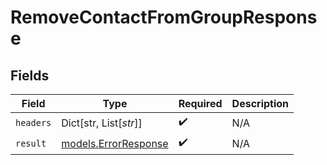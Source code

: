 # RemoveContactFromGroupResponse


## Fields

| Field                                              | Type                                               | Required                                           | Description                                        |
| -------------------------------------------------- | -------------------------------------------------- | -------------------------------------------------- | -------------------------------------------------- |
| `headers`                                          | Dict[str, List[*str*]]                             | :heavy_check_mark:                                 | N/A                                                |
| `result`                                           | [models.ErrorResponse](../models/errorresponse.md) | :heavy_check_mark:                                 | N/A                                                |